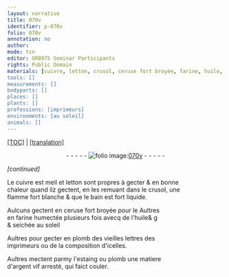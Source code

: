 ```yaml
---
layout: narrative
title: 070v
identifier: p-070v
folio: 070v
annotation: no
author:
mode: tcn
editor: GR8975 Seminar Participants
rights: Public Domain
materials: [cuivre, letton, crusol, ceruse fort broyée, farine, huile, plomb, vieilles lettres des imprimeurs, composition d'icelles, estaing, argent vif arresté]
tools: []
measurements: []
bodyparts: []
places: []
plants: []
professions: [imprimeurs]
environments: [au soleil]
animals: []
---
```


<p><a href="{{ site.baseurl }}/normalized/">[TOC]</a> | <a href="{{ site.baseurl }}/texts/p-070v_tl/" target="_blank">[translation]</a></p><div class="folio" align="center">- - - - - <a href="http://gallica.bnf.fr/ark:/12148/btv1b10500001g/f146.image" target="_blank"><img src="https://cu-mkp.github.io/2017-workshop-edition/assets/photo-icon.png" alt="folio image: " style="display:inline-block; margin-bottom:-3px;"/>070v</a> - - - - - </div>  
 
*[continued]*
  
Le <span class="m">cuivre</span> <span class="del">est meil</span> et <span class="m">letton</span> sont propres à gecter & en bonne<br/> chaleur quand ilz gectent, en les remuant dans le <span class="m">crusol</span>, une<br/> flamme fort blanche & que le bain est fort liquide.
 
Aulcuns gectent en <span class="m">ceruse fort broyée</span> <span class="del">pour le</span> Aultres<br/> en <span class="m">farine</span> humectée plusieurs fois avecq de l'<span class="m">huile</span><span class="del">& g</span><br/> & seichée <span class="env">au soleil</span>
 
Aultres pour gecter en <span class="m">plomb</span> des <span class="m">vieilles l<span class="exp">ett</span>res des<br/> <span class="pro">imprimeurs</span></span> ou de la <span class="m">composition d'icelles</span>.
 
Aultres mectent parmy l'<span class="m">estaing</span> ou <span class="m">plomb</span> une matiere<br/> d'<span class="m">argent vif arresté</span>, qui faict couler.
 
